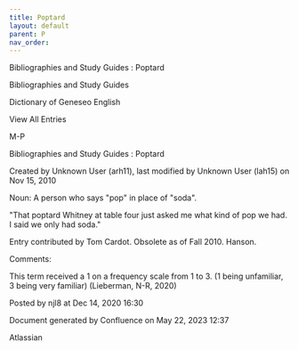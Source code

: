 ```yaml
---
title: Poptard
layout: default
parent: P
nav_order:
---
```


Bibliographies and Study Guides : Poptard

Bibliographies and Study Guides

Dictionary of Geneseo English

View All Entries

M-P

Bibliographies and Study Guides : Poptard

Created by  Unknown User (arh11), last modified by  Unknown User (lah15) on Nov 15, 2010

Noun: A person who says &quot;pop&quot; in place of &quot;soda&quot;.

&quot;That poptard Whitney at table four just asked me what kind of pop we had. I said we only had soda.&quot;

Entry contributed by Tom Cardot. Obsolete as of Fall 2010. Hanson.

Comments:

This term received a 1 on a frequency scale from 1 to 3. (1 being unfamiliar, 3 being very familiar) (Lieberman, N-R, 2020) 

Posted by njl8 at Dec 14, 2020 16:30

Document generated by Confluence on May 22, 2023 12:37

Atlassian
